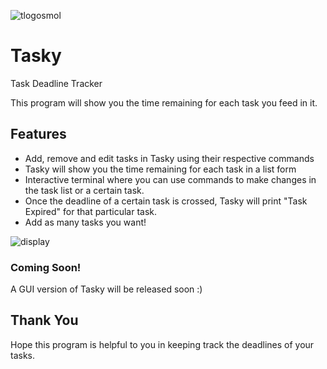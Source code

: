 ![tlogosmol](https://user-images.githubusercontent.com/68178267/155870910-63057524-5817-4ae1-9c21-79b90d0d16d6.png)
# Tasky
Task Deadline Tracker

This program will show you the time remaining for each task you feed in it.

## Features
- Add, remove and edit tasks in Tasky using their respective commands
- Tasky will show you the time remaining for each task in a list form
- Interactive terminal where you can use commands to make changes in the task list or a certain task.
- Once the deadline of a certain task is crossed, Tasky will print "Task Expired" for that particular task.
- Add as many tasks you want!

![display](https://user-images.githubusercontent.com/68178267/155871056-dde47e06-20e1-4c7d-bc37-07de243df4d1.png)

### Coming Soon!
A GUI version of Tasky will be released soon :)

## Thank You
Hope this program is helpful to you in keeping track the deadlines of your tasks.
